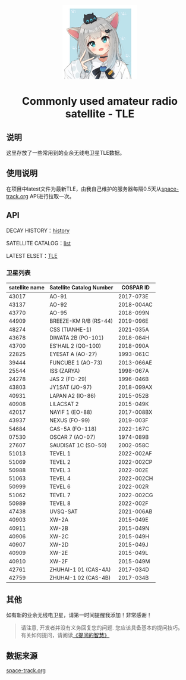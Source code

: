 <p align="center">
    <img src="https://raw.githubusercontent.com/zrmzrm/Commonly-used-amateur-radio-satellites-TLE/img-patch-1/1210501310_6ed4e5ccfb396b0fff757517d24cdd65.jpg" width="200" height="200">
</p>

<div align="center">

# Commonly used amateur radio satellite - TLE

</div>

## 说明
这里存放了一些常用到的业余无线电卫星TLE数据。

## 使用说明
在项目中latest文件为最新TLE，由我自己维护的服务器每隔0.5天从[space-track.org](https://www.space-track.org/) API进行拉取一次。

## API
DECAY HISTORY：[history](https://www.space-track.org/basicspacedata/query/class/gp/ORDERBY/EPOCH%20desc/favorites/amateur%20radio%20ephemeris/format/3le/emptyresult/show)

SATELLITE CATALOG：[list](https://www.space-track.org/basicspacedata/query/class/gp/ORDERBY/EPOCH%20desc/favorites/amateur%20radio%20ephemeris/format/3le/emptyresult/show)

LATEST ELSET：[TLE](https://www.space-track.org/basicspacedata/query/class/gp/ORDERBY/EPOCH%20desc/favorites/amateur%20radio%20ephemeris/format/3le/emptyresult/show)

### 卫星列表

| satellite name | Satellite Catalog Number | COSPAR ID  |
| -------------- | ------------------------ | ---------- |
| 43017          | AO-91                    | 2017-073E  |
| 43137          | AO-92                    | 2018-004AC |
| 43770          | AO-95                    | 2018-099N  |
| 44909          | BREEZE-KM R/B (RS-44)    | 2019-096E  |
| 48274          | CSS (TIANHE-1)           | 2021-035A  |
| 43678          | DIWATA 2B (PO-101)       | 2018-084H  |
| 43700          | ES'HAIL 2 (QO-100)       | 2018-090A  |
| 22825          | EYESAT A (AO-27)         | 1993-061C  |
| 39444          | FUNCUBE 1 (AO-73)        | 2013-066AE |
| 25544          | ISS (ZARYA)              | 1998-067A  |
| 24278          | JAS 2 (FO-29)            | 1996-046B  |
| 43803          | JY1SAT (JO-97)           | 2018-099AX |
| 40931          | LAPAN A2 (IO-86)         | 2015-052B  |
| 40908          | LILACSAT 2               | 2015-049K  |
| 42017          | NAYIF 1 (EO-88)          | 2017-008BX |
| 43937          | NEXUS (FO-99)            | 2019-003F  |
| 54684          | CAS-5A (FO-118)          | 2022-167C  |
| 07530          | OSCAR 7 (AO-07)          | 1974-089B  |
| 27607          | SAUDISAT 1C (SO-50)      | 2002-058C  |
| 51013          | TEVEL 1                  | 2022-002AF |
| 51069          | TEVEL 2                  | 2022-002CP |
| 50988          | TEVEL 3                  | 2022-002E  |
| 51063          | TEVEL 4                  | 2022-002CH |
| 50999          | TEVEL 6                  | 2022-002R  |
| 51062          | TEVEL 7                  | 2022-002CG |
| 50989          | TEVEL 8                  | 2022-002F  |
| 47438          | UVSQ-SAT                 | 2021-006AB |
| 40903          | XW-2A                    | 2015-049E  |
| 40911          | XW-2B                    | 2015-049N  |
| 40906          | XW-2C                    | 2015-049H  |
| 40907          | XW-2D                    | 2015-049J  |
| 40909          | XW-2E                    | 2015-049L  |
| 40910          | XW-2F                    | 2015-049M  |
| 42761          | ZHUHAI-1 01 (CAS-4A)     | 2017-034D  |
| 42759          | ZHUHAI-1 02 (CAS-4B)     | 2017-034B  |

## 其他
如有新的业余无线电卫星，请第一时间提醒我添加！非常感谢！

> 请注意, 开发者并没有义务回复您的问题. 您应该具备基本的提问技巧。  
> 有关如何提问，请阅读[《提问的智慧》](https://github.com/ryanhanwu/How-To-Ask-Questions-The-Smart-Way/blob/main/README-zh_CN.md)

## 数据来源
[space-track.org](https://www.space-track.org/)
